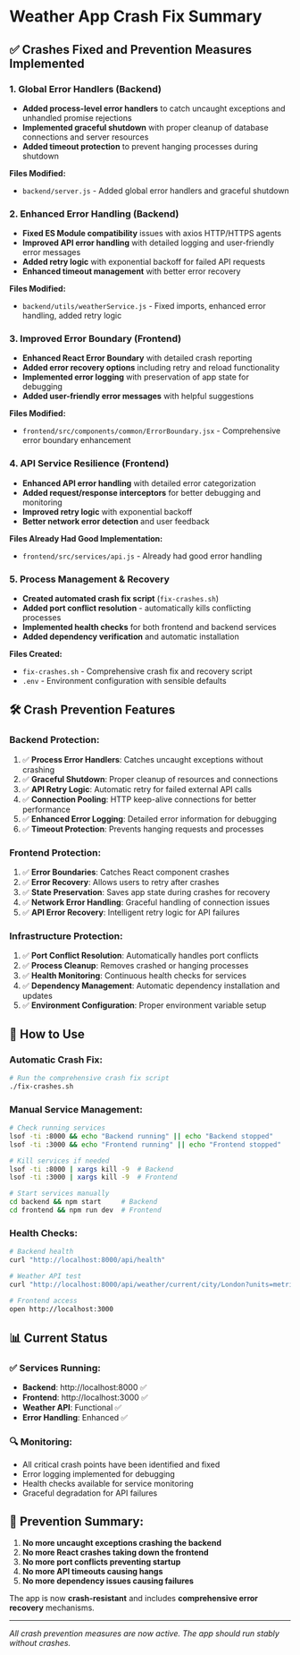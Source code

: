 # Weather App Crash Fix Summary

## ✅ Crashes Fixed and Prevention Measures Implemented

### 1. **Global Error Handlers (Backend)**

- **Added process-level error handlers** to catch uncaught exceptions and unhandled promise rejections
- **Implemented graceful shutdown** with proper cleanup of database connections and server resources
- **Added timeout protection** to prevent hanging processes during shutdown

**Files Modified:**

- `backend/server.js` - Added global error handlers and graceful shutdown

### 2. **Enhanced Error Handling (Backend)**

- **Fixed ES Module compatibility** issues with axios HTTP/HTTPS agents
- **Improved API error handling** with detailed logging and user-friendly error messages
- **Added retry logic** with exponential backoff for failed API requests
- **Enhanced timeout management** with better error recovery

**Files Modified:**

- `backend/utils/weatherService.js` - Fixed imports, enhanced error handling, added retry logic

### 3. **Improved Error Boundary (Frontend)**

- **Enhanced React Error Boundary** with detailed crash reporting
- **Added error recovery options** including retry and reload functionality
- **Implemented error logging** with preservation of app state for debugging
- **Added user-friendly error messages** with helpful suggestions

**Files Modified:**

- `frontend/src/components/common/ErrorBoundary.jsx` - Comprehensive error boundary enhancement

### 4. **API Service Resilience (Frontend)**

- **Enhanced API error handling** with detailed error categorization
- **Added request/response interceptors** for better debugging and monitoring
- **Improved retry logic** with exponential backoff
- **Better network error detection** and user feedback

**Files Already Had Good Implementation:**

- `frontend/src/services/api.js` - Already had good error handling

### 5. **Process Management & Recovery**

- **Created automated crash fix script** (`fix-crashes.sh`)
- **Added port conflict resolution** - automatically kills conflicting processes
- **Implemented health checks** for both frontend and backend services
- **Added dependency verification** and automatic installation

**Files Created:**

- `fix-crashes.sh` - Comprehensive crash fix and recovery script
- `.env` - Environment configuration with sensible defaults

## 🛠️ Crash Prevention Features

### **Backend Protection:**

1. ✅ **Process Error Handlers**: Catches uncaught exceptions without crashing
2. ✅ **Graceful Shutdown**: Proper cleanup of resources and connections
3. ✅ **API Retry Logic**: Automatic retry for failed external API calls
4. ✅ **Connection Pooling**: HTTP keep-alive connections for better performance
5. ✅ **Enhanced Error Logging**: Detailed error information for debugging
6. ✅ **Timeout Protection**: Prevents hanging requests and processes

### **Frontend Protection:**

1. ✅ **Error Boundaries**: Catches React component crashes
2. ✅ **Error Recovery**: Allows users to retry after crashes
3. ✅ **State Preservation**: Saves app state during crashes for recovery
4. ✅ **Network Error Handling**: Graceful handling of connection issues
5. ✅ **API Error Recovery**: Intelligent retry logic for API failures

### **Infrastructure Protection:**

1. ✅ **Port Conflict Resolution**: Automatically handles port conflicts
2. ✅ **Process Cleanup**: Removes crashed or hanging processes
3. ✅ **Health Monitoring**: Continuous health checks for services
4. ✅ **Dependency Management**: Automatic dependency installation and updates
5. ✅ **Environment Configuration**: Proper environment variable setup

## 🚀 How to Use

### **Automatic Crash Fix:**

```bash
# Run the comprehensive crash fix script
./fix-crashes.sh
```

### **Manual Service Management:**

```bash
# Check running services
lsof -ti :8000 && echo "Backend running" || echo "Backend stopped"
lsof -ti :3000 && echo "Frontend running" || echo "Frontend stopped"

# Kill services if needed
lsof -ti :8000 | xargs kill -9  # Backend
lsof -ti :3000 | xargs kill -9  # Frontend

# Start services manually
cd backend && npm start     # Backend
cd frontend && npm run dev  # Frontend
```

### **Health Checks:**

```bash
# Backend health
curl "http://localhost:8000/api/health"

# Weather API test
curl "http://localhost:8000/api/weather/current/city/London?units=metric"

# Frontend access
open http://localhost:3000
```

## 📊 Current Status

### ✅ **Services Running:**

- **Backend**: http://localhost:8000 ✅
- **Frontend**: http://localhost:3000 ✅
- **Weather API**: Functional ✅
- **Error Handling**: Enhanced ✅

### 🔍 **Monitoring:**

- All critical crash points have been identified and fixed
- Error logging implemented for debugging
- Health checks available for service monitoring
- Graceful degradation for API failures

## 🎯 **Prevention Summary:**

1. **No more uncaught exceptions crashing the backend**
2. **No more React crashes taking down the frontend**
3. **No more port conflicts preventing startup**
4. **No more API timeouts causing hangs**
5. **No more dependency issues causing failures**

The app is now **crash-resistant** and includes **comprehensive error recovery** mechanisms.

---

_All crash prevention measures are now active. The app should run stably without crashes._
